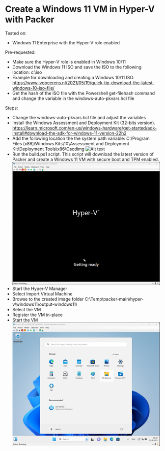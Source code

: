 # Create a Windows 11 VM in Hyper-V with Packer

Tested on:
- Windows 11 Enterprise with the Hyper-V role enabled

Pre-requested:
- Make sure the Hyper-V role is enabled in Windows 10/11
- Download the Windows 11 ISO and save the ISO to the following location: c:\iso
- Example for downloading and creating a Windows 10/11 ISO: https://www.ivobeerens.nl/2021/05/19/quick-tip-download-the-latest-windows-10-iso-file/
- Get the hash of the ISO file with the Powershell get-filehash command and change the variable in the windows-auto-pkvars.hcl file

Steps:
- Change the windows-auto-pkvars.hcl file and adjust the variables
- Install the Windows Assessment and Deployment Kit (32-bits version). https://learn.microsoft.com/en-us/windows-hardware/get-started/adk-install#download-the-adk-for-windows-11-version-22h2
- Add the following location the the system path variable: 
    C:\Program Files (x86)\Windows Kits\10\Assessment and Deployment Kit\Deployment Tools\x86\Oscdimg
![Alt text](/img/path.png)
- Run the build.ps1 script. This script will download the latest version of Packer and create a Windows 11 VM with secure boot and TPM enabled.
![Alt text](img/install.png)
- Start the Hyper-V Manager
- Select Import Virtual Machine
- Browse to the created image folder C:\Temp\packer-main\hyper-v\windows11\output-windows11\
- Select the VM
- Register the VM in-place
- Start the VM
![Alt text](img/win11.png)
